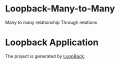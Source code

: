# Loopback-Many-to-Many
Many to many relationship Through relations

# Loopback Application

The project is generated by [LoopBack](http://loopback.io).
